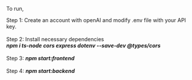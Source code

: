 To run,

Step 1: Create an account with openAI and modify .env file with your API key.<br><br>
Step 2: Install necessary dependencies <br>***npm i ts-node cors express dotenv --save-dev @types/cors <br><br>***
Step 3: ***npm start:frontend***<br><br>
Step 4: ***npm start:backend***
